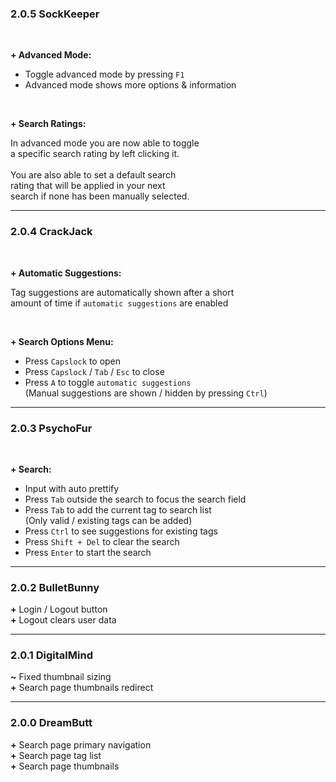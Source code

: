 
### 2.0.5 SockKeeper
<br>

**+ Advanced Mode:**
   - Toggle advanced mode by pressing `F1`<br>
   - Advanced mode shows more options & information

<br>

**+ Search Ratings:**

   In advanced mode you are now able to toggle<br>
   a specific search rating by left clicking it.<br>
   <br>
   You are also able to set a default search<br>
   rating that will be applied in your next<br>
   search if none has been manually selected.<br>


---

### 2.0.4 CrackJack
<br>

**+ Automatic Suggestions:**

   Tag suggestions are automatically shown after a short<br>
   amount of time if `automatic suggestions` are enabled

<br>

**+ Search Options Menu:**
   - Press `Capslock` to open
   - Press `Capslock` / `Tab` / `Esc` to close
   - Press `A` to toggle `automatic suggestions`<br>
     (Manual suggestions are shown / hidden by pressing `Ctrl`)

---

### 2.0.3 PsychoFur
<br>

**+ Search:**
   - Input with auto prettify
   - Press `Tab` outside the search to focus the search field
   - Press `Tab` to add the current tag to search list<br>
     (Only valid / existing tags can be added)
   - Press `Ctrl` to see suggestions for existing tags
   - Press `Shift + Del` to clear the search
   - Press `Enter` to start the search

---

### 2.0.2 BulletBunny
**+** Login / Logout button<br>
**+** Logout clears user data

---

### 2.0.1 DigitalMind
**~** Fixed thumbnail sizing<br>
**+** Search page thumbnails redirect

---

### 2.0.0 DreamButt
**+** Search page primary navigation<br>
**+** Search page tag list<br>
**+** Search page thumbnails<br>
